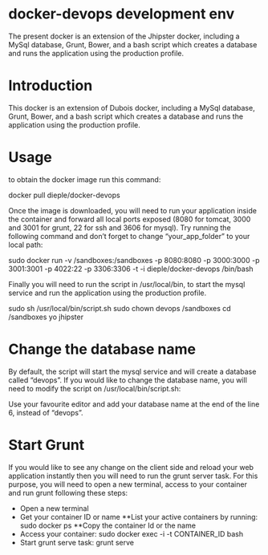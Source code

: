 # docker-devops development env
The present docker is an extension of the Jhipster docker, including a MySql database, Grunt, Bower, and a bash script which creates a database and runs the application using the production profile.

# Introduction
This docker is an extension of Dubois docker, including a MySql database, Grunt, Bower, and a bash script which creates a database and runs the application using the production profile.

# Usage
to obtain the docker image run this command:

docker pull dieple/docker-devops

Once the image is downloaded, you will need to run your application inside the container and forward all local ports exposed (8080 for tomcat, 3000 and 3001 for grunt, 22 for ssh and 3606 for mysql). Try running the following command  and don’t forget to change “your_app_folder” to your local path:

sudo docker run -v /sandboxes:/sandboxes -p 8080:8080 -p 3000:3000 -p 3001:3001 -p 4022:22 -p 3306:3306 -t -i dieple/docker-devops /bin/bash

Finally you will need to run the script in /usr/local/bin, to start the mysql service and run the application using the production profile.


sudo sh /usr/local/bin/script.sh
sudo chown devops /sandboxes
cd /sandboxes
yo jhipster

# Change the database name

By default, the script will start the mysql service and will create a database called “devops”. If you would like to change the database name, you will need to modify the script on /usr/local/bin/script.sh:

Use your favourite editor and add your database name at the end of the line 6, instead of “devops”.

# Start Grunt

If you would like to see any change on the client side and reload your web application instantly then you will need to run the grunt server task. For this purpose, you will need to open a new terminal, access to your container and run grunt following these steps:

* Open a new terminal
* Get your container ID or name
**List your active containers by running:
  sudo docker ps
**Copy the container Id or the name
* Access your container:
  sudo docker exec -i -t CONTAINER_ID bash
* Start grunt serve task:
 grunt serve


